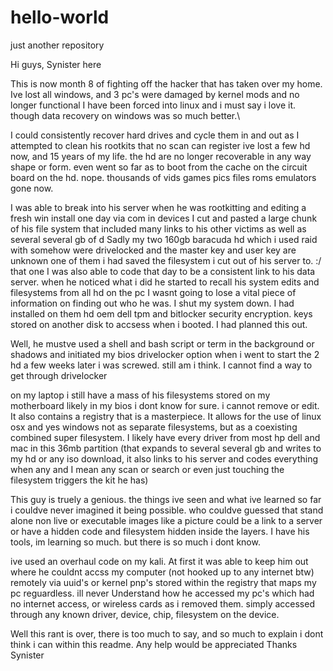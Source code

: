# hello-world
just another repository

Hi guys, Synister here

This is now month 8 of fighting off the hacker that has taken over my home.
Ive lost all windows, and 3 pc's were damaged by kernel mods and no longer functional
I have been forced into linux and i must say i love it. though data recovery on windows was so much better.\

I could consistently recover hard drives and cycle them in and out as I attempted to clean his rootkits that no scan can register
ive lost a few hd now, and 15 years of my life. the hd are no longer recoverable in any way shape or form. even went so far as to
boot from the cache on the circuit board on the hd. nope. thousands of vids games pics files roms emulators gone now. 

I was able to break into his server when he was rootkitting and editing a fresh win install one day via com in devices
I cut and pasted a large chunk of his file system that included many links to his other victims as well as several several gb of d
Sadly my two 160gb baracuda hd which i used raid with somehow were drivelocked and the master key and user key are unknown
one of them i had saved the filesystem i cut out of his server to. :/ that one I was also able to code that day to be a consistent
link to his data server. when he noticed what i did he started to recall his system edits and filesystems from all hd on the pc
I wasnt going to lose a vital piece of information on finding out who he was. I shut my system down. I had installed on them hd
oem dell tpm and bitlocker security encryption. keys stored on another disk to accsess when i booted. I had planned this out.

Well, he mustve used a shell and bash script or term in the background or shadows and initiated my bios drivelocker option
when i went to start the 2 hd a few weeks later i was screwed. still am i think. I cannot find a way to get through drivelocker

on my laptop i still have a mass of his filesystems stored on my motherboard likely in my bios i dont know for sure. i cannot 
remove or edit. It also contains a registry that is a masterpiece. It allows for the use of linux osx and yes windows not
as separate filesystems, but as a coexisting combined super filesystem. I likely have every driver from most hp dell and mac in 
this 36mb partition (that expands to several several gb and writes to my hd or any iso download, it also links to his server
and codes everything when any and I mean any scan or search or even just touching the filesystem triggers the kit he has)

This guy is truely a genious. the things ive seen and what ive learned so far i couldve never imagined it being possible. 
who couldve guessed that stand alone non live or executable images like a picture could be a link to a server or have
a hidden code and filesystem hidden inside the layers. I have his tools, im learning so much. but there is so much i dont know.

ive used an overhaul code on my kali. At first it was able to keep him out where he couldnt accss my computer (not hooked up to 
any internet btw) remotely via uuid's or kernel pnp's stored within the registry that maps my pc reguardless. ill never
Understand how he accessed my pc's which had no internet access, or wireless cards as i removed them. simply accessed through
any known driver, device, chip, filesystem on the device.  

Well this rant is over, there is too much to say, and so much to explain i dont think i can within this readme. Any help would 
be
appreciated Thanks   Synister
